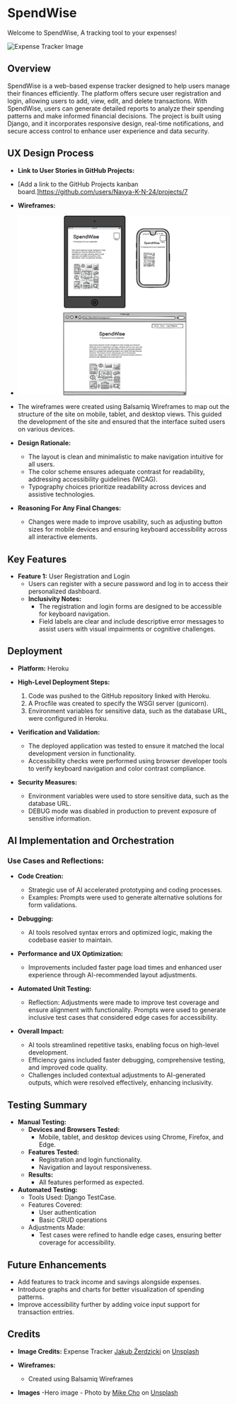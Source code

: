 # SpendWise

Welcome to SpendWise, A tracking tool to your expenses!

![Expense Tracker Image](jakub-zerdzicki-ykgLX_CwtDw-unsplash.png)

## Overview
SpendWise is a web-based expense tracker designed to help users manage their finances efficiently. The platform offers secure user registration and login, allowing users to add, view, edit, and delete transactions. With SpendWise, users can generate detailed reports to analyze their spending patterns and make informed financial decisions. The project is built using Django, and it incorporates responsive design, real-time notifications, and secure access control to enhance user experience and data security.

## UX Design Process

- **Link to User Stories in GitHub Projects:**
- [Add a link to the GitHub Projects kanban board.]https://github.com/users/Navya-K-N-24/projects/7

- **Wireframes:**
- ![Homepage Wireframe across various devices](https://github.com/Navya-K-N-24/SpendWise/blob/fffc237c72fb0b3131fc0ec2bc60be79395bc355/Wireframe%20Homepage.png)
- The wireframes were created using Balsamiq Wireframes to map out the structure of the site on mobile, tablet, and desktop views. This guided the development of the site and ensured that the interface suited users on various devices.

- **Design Rationale:**
  - The layout is clean and minimalistic to make navigation intuitive for all users.
  - The color scheme ensures adequate contrast for readability, addressing accessibility guidelines (WCAG).
  - Typography choices prioritize readability across devices and assistive technologies.

- **Reasoning For Any Final Changes:**
  - Changes were made to improve usability, such as adjusting button sizes for mobile devices and ensuring keyboard accessibility across all interactive elements.

## Key Features
- **Feature 1:** User Registration and Login 
  - Users can register with a secure password and log in to access their personalized dashboard.
  - **Inclusivity Notes:** 
    - The registration and login forms are designed to be accessible for keyboard navigation.
    - Field labels are clear and include descriptive error messages to assist users with visual impairments or cognitive challenges.

## Deployment
- **Platform:** Heroku
- **High-Level Deployment Steps:** 
  1. Code was pushed to the GitHub repository linked with Heroku.
  2. A Procfile was created to specify the WSGI server (gunicorn).
  3. Environment variables for sensitive data, such as the database URL, were configured in Heroku.

- **Verification and Validation:**
  - The deployed application was tested to ensure it matched the local development version in functionality.
  - Accessibility checks were performed using browser developer tools to verify keyboard navigation and color contrast compliance.

- **Security Measures:**
  - Environment variables were used to store sensitive data, such as the database URL.
  - DEBUG mode was disabled in production to prevent exposure of sensitive information.

## AI Implementation and Orchestration

### Use Cases and Reflections:

  - **Code Creation:** 
    - Strategic use of AI accelerated prototyping and coding processes. 
    - Examples: Prompts were used to generate alternative solutions for form validations.

  - **Debugging:** 
    - AI tools resolved syntax errors and optimized logic, making the codebase easier to maintain.
  - **Performance and UX Optimization:** 
    - Improvements included faster page load times and enhanced user experience through AI-recommended layout adjustments.
  - **Automated Unit Testing:**
    - Reflection: Adjustments were made to improve test coverage and ensure alignment with functionality. Prompts were used to generate inclusive test cases that considered edge cases for accessibility.

- **Overall Impact:**
  - AI tools streamlined repetitive tasks, enabling focus on high-level development.
  - Efficiency gains included faster debugging, comprehensive testing, and improved code quality.
  - Challenges included contextual adjustments to AI-generated outputs, which were resolved effectively, enhancing inclusivity.

## Testing Summary
- **Manual Testing:**
  - **Devices and Browsers Tested:** 
    - Mobile, tablet, and desktop devices using Chrome, Firefox, and Edge.
  - **Features Tested:** 
    - Registration and login functionality.
    - Navigation and layout responsiveness.
  - **Results:** 
    - All features performed as expected.
- **Automated Testing:**
  - Tools Used: Django TestCase.
  - Features Covered: 
    - User authentication
    - Basic CRUD operations
  - Adjustments Made: 
    - Test cases were refined to handle edge cases, ensuring better coverage for accessibility.

## Future Enhancements
- Add features to track income and savings alongside expenses.
- Introduce graphs and charts for better visualization of spending patterns.
- Improve accessibility further by adding voice input support for transaction entries.

## Credits
- **Image Credits:**
Expense Tracker <a href="https://unsplash.com/@jakubzerdzicki?utm_content=creditCopyText&utm_medium=referral&utm_source=unsplash">Jakub Żerdzicki</a> on <a href="https://unsplash.com/photos/a-person-is-writing-on-a-piece-of-paper-ykgLX_CwtDw?utm_content=creditCopyText&utm_medium=referral&utm_source=unsplash">Unsplash</a>

- **Wireframes:** 
    - Created using Balsamiq Wireframes

- **Images**
    -Hero image - Photo by <a href="https://unsplash.com/@mike_cho?utm_content=creditCopyText&utm_medium=referral&utm_source=unsplash">Mike Cho</a> on <a href="https://unsplash.com/photos/a-tablet-computer-sitting-on-top-of-a-bed-next-to-a-cell-phone-zO8Crw8SoUM?utm_content=creditCopyText&utm_medium=referral&utm_source=unsplash">Unsplash</a>
      
      
